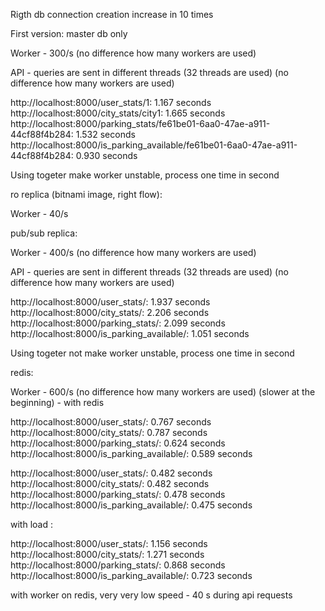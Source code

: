Rigth db connection creation increase in 10 times

First version: master db only

Worker - 300/s (no difference how many workers are used)

API - queries are sent in different threads (32 threads are used) (no difference how many workers are used)

http://localhost:8000/user_stats/1: 1.167 seconds
http://localhost:8000/city_stats/city1: 1.665 seconds
http://localhost:8000/parking_stats/fe61be01-6aa0-47ae-a911-44cf88f4b284: 1.532 seconds
http://localhost:8000/is_parking_available/fe61be01-6aa0-47ae-a911-44cf88f4b284: 0.930 seconds

Using togeter make worker unstable, process one time in second


ro replica (bitnami image, right flow): 

Worker - 40/s 


pub/sub replica: 

Worker - 400/s (no difference how many workers are used)

API - queries are sent in different threads (32 threads are used) (no difference how many workers are used)

http://localhost:8000/user_stats/: 1.937 seconds
http://localhost:8000/city_stats/: 2.206 seconds
http://localhost:8000/parking_stats/: 2.099 seconds
http://localhost:8000/is_parking_available/: 1.051 seconds

Using togeter not make worker unstable, process one time in second


redis:

Worker - 600/s (no difference how many workers are used) (slower at the beginning) - with redis

http://localhost:8000/user_stats/: 0.767 seconds
http://localhost:8000/city_stats/: 0.787 seconds
http://localhost:8000/parking_stats/: 0.624 seconds
http://localhost:8000/is_parking_available/: 0.589 seconds


http://localhost:8000/user_stats/: 0.482 seconds
http://localhost:8000/city_stats/: 0.482 seconds
http://localhost:8000/parking_stats/: 0.478 seconds
http://localhost:8000/is_parking_available/: 0.475 seconds

with load :

http://localhost:8000/user_stats/: 1.156 seconds
http://localhost:8000/city_stats/: 1.271 seconds
http://localhost:8000/parking_stats/: 0.868 seconds
http://localhost:8000/is_parking_available/: 0.723 seconds

with worker on redis, very very low speed - 40 s during api requests